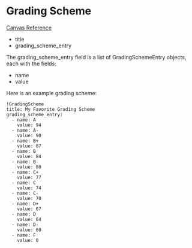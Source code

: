 # Grading Scheme

[Canvas Reference](https://canvas.instructure.com/doc/api/grading_standards.html)

- title
- grading_scheme_entry

The grading_scheme_entry field is a list of GradingSchemeEntry objects, each
with the fields:

- name
- value

Here is an example grading scheme:

```
!GradingScheme
title: My Favorite Grading Scheme
grading_scheme_entry:
  - name: A
    value: 94
  - name: A-
    value: 90
  - name: B+
    value: 87
  - name: B
    value: 84
  - name: B-
    value: 80
  - name: C+
    value: 77
  - name: C
    value: 74
  - name: C-
    value: 70
  - name: D+
    value: 67
  - name: D
    value: 64
  - name: D-
    value: 60
  - name: F
    value: 0
```
